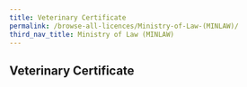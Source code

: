 ```yaml
---
title: Veterinary Certificate
permalink: /browse-all-licences/Ministry-of-Law-(MINLAW)/
third_nav_title: Ministry of Law (MINLAW)
---
```

## Veterinary Certificate
